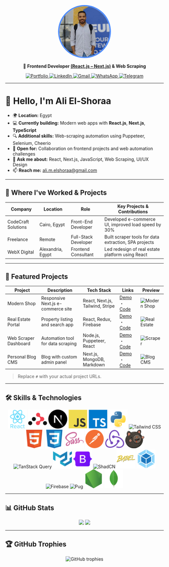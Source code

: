 <!--
**Ali-El-Shoraa/Ali-El-Shoraa** is a ✨ _special_ ✨ repository because its `README.md` appears on your GitHub profile.
-->

<!-- Avatar and Title - Clean & Centered -->
<p align="center">
  <img src="./assets/banner.webp" alt="Ali El-Shoraa"
    style="width: 160px; height: 160px; border-radius: 50%; object-fit: cover; border: 4px solid #4e8cff;" />
</p>

<p align="center">
  🎯 <strong>Frontend Developer <span style="text-decoration: underline;">(React.js – Next.js)</span> & Web Scraping</strong>
</p>

<!-- Contact Links -->
<p align="center">
  <!-- Portfolio -->
  <a href="https://ali-el-shoraa.netlify.app" target="_blank">
    <img src="https://img.shields.io/badge/Portfolio-Visit-4e8cff?style=for-the-badge&logo=netlify" alt="Portfolio" />
  </a>

  <!-- LinkedIn -->
  <a href="https://linkedin.com/in/ali-el-shoraa" target="_blank">
    <img src="https://img.shields.io/badge/LinkedIn-Connect-0077B5?style=for-the-badge&logo=linkedin&logoColor=white" alt="LinkedIn" />
  </a>

  <!-- Gmail -->
  <a href="mailto:ali.m.elshoraa@gmail.com">
    <img src="https://img.shields.io/badge/Gmail-ali.m.elshoraa@gmail.com-D14836?style=for-the-badge&logo=gmail&logoColor=white" alt="Gmail" />
  </a>

  <!-- WhatsApp -->
  <a href="https://wa.me/201550859246" target="_blank">
    <img src="https://img.shields.io/badge/WhatsApp-Chat-25D366?style=for-the-badge&logo=whatsapp&logoColor=white" alt="WhatsApp" />
  </a>
  
  <!-- Telegram -->
  <a href="https://t.me/Ali_El_Shoraa" target="_blank">
    <img src="https://img.shields.io/badge/Telegram-Message-0088cc?style=for-the-badge&logo=telegram&logoColor=white" alt="Telegram" />
  </a>
</p>

---

# 👋 Hello, I'm **Ali El-Shoraa**

- 🌍 **Location:** Egypt  
- 💻 **Currently building:** Modern web apps with **React.js**, **Next.js**, **TypeScript**  
- 🔍 **Additional skills:** Web-scraping automation using Puppeteer, Selenium, Cheerio  
- 🔗 **Open for:** Collaboration on frontend projects and web automation challenges  
- 💬 **Ask me about:** React, Next.js, JavaScript, Web Scraping, UI/UX Design  
- 📫 **Reach me:** [ali.m.elshoraa@gmail.com](mailto:ali.m.elshoraa@gmail.com)

---

## 🏢 Where I've Worked & Projects

| Company             | Location          | Role                  | Key Projects & Contributions                            |
|---------------------|-------------------|-----------------------|---------------------------------------------------------|
| CodeCraft Solutions | Cairo, Egypt      | Front-End Developer   | Developed e-commerce UI, improved load speed by 30%     |
| Freelance           | Remote            | Full-Stack Developer  | Built scraper tools for data extraction, SPA projects   |
| WebX Digital        | Alexandria, Egypt | Frontend Consultant   | Led redesign of real estate platform using React        |

---

## 🚀 Featured Projects

| Project                   | Description                               | Tech Stack                        | Links                     | Preview                            |
|---------------------------|-------------------------------------------|-----------------------------------|---------------------------|------------------------------------|
| Modern Shop               | Responsive Next.js e-commerce site        | React, Next.js, Tailwind, Stripe | [Demo](#) ・ [Code](#)     | ![Modern Shop](./assets/shop.png)  |
| Real Estate Portal        | Property listing and search app           | React, Redux, Firebase           | [Demo](#) ・ [Code](#)     | ![Real Estate](./assets/realestate.png) |
| Web Scraper Dashboard     | Automation tool for data scraping         | Node.js, Puppeteer, React         | [Demo](#) ・ [Code](#)     | ![Scraper](./assets/scraper.png)   |
| Personal Blog CMS         | Blog with custom admin panel             | Next.js, MongoDB, Markdown       | [Demo](#) ・ [Code](#)     | ![Blog CMS](./assets/blog.png)     |

> Replace `#` with your actual project URLs.

---

## 🛠️ Skills & Technologies

<p align="center">
  <img src="https://raw.githubusercontent.com/devicons/devicon/master/icons/react/react-original-wordmark.svg" alt="React" width="60"/>
  <img src="https://raw.githubusercontent.com/devicons/devicon/refs/heads/master/icons/reactrouter/reactrouter-original.svg" alt="React Router" width="60"/>
  <img src="https://raw.githubusercontent.com/devicons/devicon/refs/heads/master/icons/nextjs/nextjs-original.svg" alt="Next.js" width="60"/>
  <img src="https://raw.githubusercontent.com/devicons/devicon/master/icons/javascript/javascript-original.svg" alt="JavaScript" width="60"/>
  <img src="https://raw.githubusercontent.com/devicons/devicon/master/icons/typescript/typescript-original.svg" alt="TypeScript" width="60"/>
  <img src="https://raw.githubusercontent.com/devicons/devicon/refs/heads/master/icons/python/python-original.svg" alt="Python" width="60"/>
  <img src="https://www.vectorlogo.zone/logos/tailwindcss/tailwindcss-icon.svg" alt="Tailwind CSS" width="60"/>
  <img src="https://raw.githubusercontent.com/devicons/devicon/master/icons/html5/html5-original.svg" alt="HTML5" width="60"/>
  <img src="https://raw.githubusercontent.com/devicons/devicon/master/icons/css3/css3-original.svg" alt="CSS3" width="60"/>
  <img src="https://raw.githubusercontent.com/devicons/devicon/master/icons/sass/sass-original.svg" alt="Sass" width="60"/>
  <img src="https://raw.githubusercontent.com/devicons/devicon/refs/heads/master/icons/postman/postman-original.svg" alt="Postman" width="60"/>
  <img src="https://raw.githubusercontent.com/devicons/devicon/master/icons/redux/redux-original.svg" alt="Redux" width="60"/>
  <img src="https://raw.githubusercontent.com/devicons/devicon/refs/heads/master/icons/zustand/zustand-original.svg" alt="Zustand" width="60"/>
  <img src="https://tanstack.com/assets/splash-dark-8nwlc0Nt.png" alt="TanStack Query" width="60"/>
  <img src="https://raw.githubusercontent.com/devicons/devicon/master/icons/materialui/materialui-original.svg" alt="Material-UI" width="60"/>
  <img src="https://raw.githubusercontent.com/devicons/devicon/refs/heads/master/icons/bootstrap/bootstrap-original.svg" alt="Bootstrap" width="60"/>
  <img src="https://ui.shadcn.com/favicon.ico" alt="ShadCN" width="60"/>
  <img src="https://raw.githubusercontent.com/devicons/devicon/refs/heads/master/icons/babel/babel-original.svg" alt="Babel" width="60"/>
  <img src="https://raw.githubusercontent.com/devicons/devicon/master/icons/webpack/webpack-original.svg" alt="Webpack" width="60"/>
  <img src="https://www.vectorlogo.zone/logos/firebase/firebase-icon.svg" alt="Firebase" width="60"/>
  <img src="https://cdn.worldvectorlogo.com/logos/pug.svg" alt="Pug" width="60"/>
  <img src="https://raw.githubusercontent.com/devicons/devicon/master/icons/nodejs/nodejs-original.svg" alt="Node.js" width="60"/>
  <img src="https://raw.githubusercontent.com/devicons/devicon/master/icons/mongodb/mongodb-original.svg" alt="MongoDB" width="60"/>
</p>

---

## 📊 GitHub Stats

<p align="center">
  <img src="https://github-readme-stats.vercel.app/api?username=ali-el-shoraa&show_icons=true&theme=tokyonight&hide=issues" height="140" />
  <img src="https://github-readme-stats.vercel.app/api/top-langs/?username=ali-el-shoraa&layout=compact&theme=tokyonight" height="140" />
</p>

---

## 🏆 GitHub Trophies

<p align="center">
  <img src="https://github-profile-trophy.vercel.app/?username=ali-el-shoraa&margin-w=10&theme=flat&column=7" alt="GitHub trophies" />
</p>
